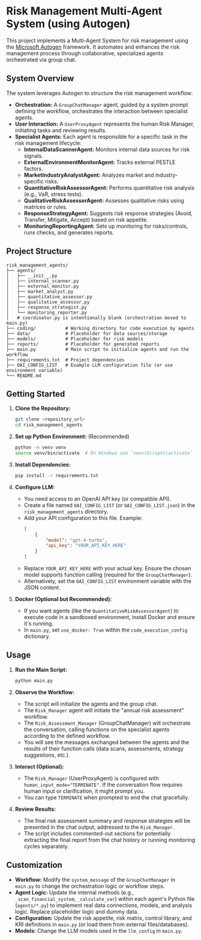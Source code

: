 # Risk Management Multi-Agent System (using Autogen)

This project implements a Multi-Agent System for risk management using the [Microsoft Autogen](https://microsoft.github.io/autogen/) framework. It automates and enhances the risk management process through collaborative, specialized agents orchestrated via group chat.

## System Overview

The system leverages Autogen to structure the risk management workflow:

- **Orchestration:** A `GroupChatManager` agent, guided by a system prompt defining the workflow, orchestrates the interaction between specialist agents.
- **User Interaction:** A `UserProxyAgent` represents the human Risk Manager, initiating tasks and reviewing results.
- **Specialist Agents:** Each agent is responsible for a specific task in the risk management lifecycle:
    - **InternalDataScannerAgent:** Monitors internal data sources for risk signals.
    - **ExternalEnvironmentMonitorAgent:** Tracks external PESTLE factors.
    - **MarketIndustryAnalystAgent:** Analyzes market and industry-specific risks.
    - **QuantitativeRiskAssessorAgent:** Performs quantitative risk analysis (e.g., VaR, stress tests).
    - **QualitativeRiskAssessorAgent:** Assesses qualitative risks using matrices or rules.
    - **ResponseStrategyAgent:** Suggests risk response strategies (Avoid, Transfer, Mitigate, Accept) based on risk appetite.
    - **MonitoringReportingAgent:** Sets up monitoring for risks/controls, runs checks, and generates reports.

## Project Structure

```
risk_management_agents/
├── agents/
│   ├── __init__.py
│   ├── internal_scanner.py
│   ├── external_monitor.py
│   ├── market_analyst.py
│   ├── quantitative_assessor.py
│   ├── qualitative_assessor.py
│   ├── response_strategist.py
│   └── monitoring_reporter.py
│   # coordinator.py is intentionally blank (orchestration moved to main.py)
├── coding/           # Working directory for code execution by agents
├── data/             # Placeholder for data sources/storage
├── models/           # Placeholder for risk models
├── reports/          # Placeholder for generated reports
├── main.py           # Main script to initialize agents and run the workflow
├── requirements.txt  # Project dependencies
├── OAI_CONFIG_LIST   # Example LLM configuration file (or use environment variable)
└── README.md
```

## Getting Started

1.  **Clone the Repository:**
    ```bash
    git clone <repository_url>
    cd risk_management_agents
    ```

2.  **Set up Python Environment:** (Recommended)
    ```bash
    python -m venv venv
    source venv/bin/activate  # On Windows use `venv\Scripts\activate`
    ```

3.  **Install Dependencies:**
    ```bash
    pip install -r requirements.txt
    ```

4.  **Configure LLM:**
    -   You need access to an OpenAI API key (or compatible API).
    -   Create a file named `OAI_CONFIG_LIST` (or `OAI_CONFIG_LIST.json`) in the `risk_management_agents` directory.
    -   Add your API configuration to this file. Example:
        ```json
        [
            {
                "model": "gpt-4-turbo",
                "api_key": "YOUR_API_KEY_HERE"
            }
        ]
        ```
    -   Replace `YOUR_API_KEY_HERE` with your actual key. Ensure the chosen model supports function calling (required for the `GroupChatManager`).
    -   Alternatively, set the `OAI_CONFIG_LIST` environment variable with the JSON content.

5.  **Docker (Optional but Recommended):**
    -   If you want agents (like the `QuantitativeRiskAssessorAgent`) to execute code in a sandboxed environment, install Docker and ensure it's running.
    -   In `main.py`, set `use_docker: True` within the `code_execution_config` dictionary.

## Usage

1.  **Run the Main Script:**
    ```bash
    python main.py
    ```

2.  **Observe the Workflow:**
    -   The script will initialize the agents and the group chat.
    -   The `Risk_Manager` agent will initiate the "annual risk assessment" workflow.
    -   The `Risk_Assessment_Manager` (GroupChatManager) will orchestrate the conversation, calling functions on the specialist agents according to the defined workflow.
    -   You will see the messages exchanged between the agents and the results of their function calls (data scans, assessments, strategy suggestions, etc.).

3.  **Interact (Optional):**
    -   The `Risk_Manager` (UserProxyAgent) is configured with `human_input_mode="TERMINATE"`. If the conversation flow requires human input or clarification, it might prompt you.
    -   You can type `TERMINATE` when prompted to end the chat gracefully.

4.  **Review Results:**
    -   The final risk assessment summary and response strategies will be presented in the chat output, addressed to the `Risk_Manager`.
    -   The script includes commented-out sections for potentially extracting the final report from the chat history or running monitoring cycles separately.

## Customization

-   **Workflow:** Modify the `system_message` of the `GroupChatManager` in `main.py` to change the orchestration logic or workflow steps.
-   **Agent Logic:** Update the internal methods (e.g., `_scan_financial_system`, `_calculate_var`) within each agent's Python file (`agents/*.py`) to implement real data connections, models, and analysis logic. Replace placeholder logic and dummy data.
-   **Configuration:** Update the risk appetite, risk matrix, control library, and KRI definitions in `main.py` (or load them from external files/databases).
-   **Models:** Change the LLM models used in the `llm_config` in `main.py`.
